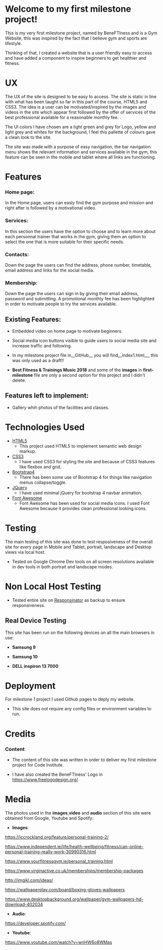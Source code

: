 # Welcome to my first milestone project! 

This is my very first milestone project, named by BeneFTIness and is a Gym Website, 
this was inspired by the fact that I believe gym and sports are lifestyle.

Thinking of that, I created a website that is a user friendly easy to access and have added a component to inspire beginners
to get healthier and fitness.
 
 
# UX 

The UX of the site is designed to be easy to access. The site is static in line with what has been taught so far in this part of the course, HTML5 and CSS3. The idea is a user can be motivated/inspired by the images and videos in the site which appear first followed by the offer of services of the best professional available for a reasonable monthly fee. .

The UI colors I have chosen are a light green and grey for Logo, yellow and light grey and whites for the background, I feel this pallette of colours gave a clean look to the site.

The site was made with a purpose of easy navigation, the bar navigation menu shows the relevant information and services available in the gym, this feature can be seen in the mobile and tablet where all links are functioning. 
 
 
# Features 

### Home page:

In the Home page, users can easly find the gym purpose and mission and right after is followed by a motivational video.

### Services:

In this section the users have the option to choose and to learn more about each personnal trainer that works in the gym, giving them an option to select the one that is more suitable for their specific needs.

### Contacts:

Down the page the users can find the address, phone number, timetable, email address and links for the social media.

### Membership:

Down the page the users can sign in by giving their email address, password and submitting. A promotional monthly fee has been highlighted in order to motivate people to try the services available.

## Existing Features:

* Embedded video on home page to motivate beginners.

* Social media icon buttons visible to guide users to social media site and increase traffic and following.

* In my milestone project file in__GitHub__ you will find__index1.html__, this was only used as a draft!!

* __Best Fitness & Trainings Music 2018__ and some of the __images__ in __first-milestone__ file  are only a second option for this project and I didn't delete.


## Features left to implement:

* Gallery whih photos of the facilities and classes.

# Technologies Used

* [HTML5](https://www.w3schools.com "Named HTML5")
  * This project used HTML5 to implement semantic web design markup.
* [CSS3](https://www.w3schools.com "Named CSS3")
  * I have used CSS3 for styling the site and because of CSS3 features like flexbox and grid.
* [Bootstrap4](https://getbootstrap.com/ "Named Bootstrap4")
  * There has been some use of Bootstrap 4 for things like navigation menus collapse/toggle.
* [JQuery](https://jquery.com/ "Named JQuery")
  * I have used minimal jQuery for bootstrap 4 navbar animation.
* [Font Awesome](https://fontawesome.com/ "Named Font Awesome")
  * Font Awesome has been used for social media icons. I used Font Awesome because it provides clean professional looking icons.


# Testing

The main testing of this site was done to test resposiveness of the overall site for every page in Mobile and Tablet, portrait, landscape and Desktop views via local host.

* Tested on Google Chrome Dev tools on all screen resolutions available in dev tools in both portrait and landscape modes.

# Non Local Host Testing

* Tested entire site on  [Responsinator](http://www.responsinator.com "Named Responsinator") as backup to ensure responsiveness.


## Real Device Testing 

This site has been run on the following devices on all the main browsers in use:
 
* __Samsung 9__

* __Samsung 10__
 
* __DELL inspiron 13 7000__


# Deployment

For milestone 1 project I used Github pages to deply my website. 

* This site does not require any config files or environment variables to run.

# Credits 

### Content 

* The content of this site was written in order to deliver my first milestone project for Code Institute.

* I have also created the BeneFTIness' Logo in https://www.freelogodesign.org/
 

# Media

The photos used in the __images__,__video__ and __audio__ section of this site were obtained from Google, Youtube and Spotify:

* __Images__:

https://jccrockland.org/feature/personal-training-2/

https://www.independent.ie/life/health-wellbeing/fitness/can-online-personal-training-really-work-30990316.html

https://www.yourfitnessgym.ie/personal_training.html

https://www.virginactive.co.uk/memberships/membership-packages

http://imgjkl.com/ideas/

https://wallpaperplay.com/board/boxing-gloves-wallpapers

https://www.desktopbackground.org/wallpaper/gym-wallpapers-hd-download-402034

* __Audio__:

https://developer.spotify.com/

* __Youtube__:

https://www.youtube.com/watch?v=wnHW6o8WMas


 
 
 
 
 
 
 
 
 
 

